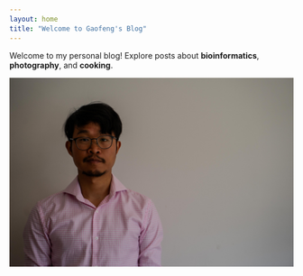 ```yaml
---
layout: home
title: "Welcome to Gaofeng's Blog"
---
```


Welcome to my personal blog! Explore posts about **bioinformatics**, **photography**, and **cooking**.

![Portrait taken in 2024](/assets/images/DSC04090.jpg)